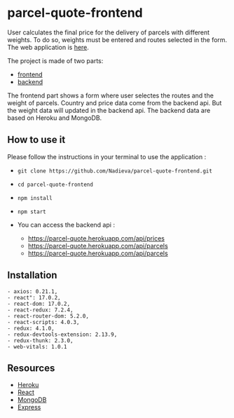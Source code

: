 # parcel-quote-frontend

User calculates the final price for the delivery of parcels with different weights. To do so, weights must be entered and routes selected in the form. The web application is [here](https://parcel-quote.netlify.app/).

The project is made of two parts:

- [frontend](https://github.com/Nadieva/parcel-quote-frontend)
- [backend](https://github.com/Nadieva/parcel-quote-backend)

The frontend part shows a form where user selectes the routes and the weight of parcels. Country and price data come from the backend api. But the weight data will updated in the backend api. The backend data are based on Heroku and MongoDB.

## How to use it

Please follow the instructions in your terminal to use the application :

- `git clone https://github.com/Nadieva/parcel-quote-frontend.git`
- `cd parcel-quote-frontend`
- `npm install`
- `npm start`

- You can access the backend api :
  - https://parcel-quote.herokuapp.com/api/prices
  - https://parcel-quote.herokuapp.com/api/parcels
  - https://parcel-quote.herokuapp.com/api/parcels

## Installation

    - axios: 0.21.1,
    - react": 17.0.2,
    - react-dom: 17.0.2,
    - react-redux: 7.2.4,
    - react-router-dom: 5.2.0,
    - react-scripts: 4.0.3,
    - redux: 4.1.0,
    - redux-devtools-extension: 2.13.9,
    - redux-thunk: 2.3.0,
    - web-vitals: 1.0.1

## Resources

- [Heroku](https://www.heroku.com/)
- [React](https://github.com/facebook/react)
- [MongoDB](https://www.mongodb.com/)
- [Express](http://expressjs.com/)
